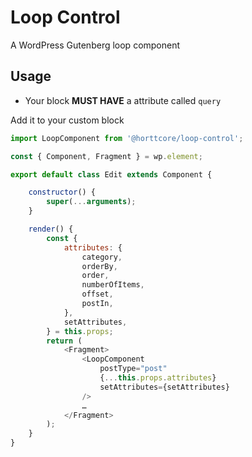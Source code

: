 # Loop Control
A WordPress Gutenberg loop component

## Usage

* Your block **MUST HAVE** a attribute called `query`

Add it to your custom block
```js
import LoopComponent from '@horttcore/loop-control';

const { Component, Fragment } = wp.element;

export default class Edit extends Component {

    constructor() {
        super(...arguments);
    }

    render() {
        const {
            attributes: {
                category,
                orderBy,
                order,
                numberOfItems,
                offset,
                postIn,
            },
            setAttributes,
        } = this.props;
        return (
            <Fragment>
                <LoopComponent
                    postType="post"
                    {...this.props.attributes}
                    setAttributes={setAttributes}
                />
                …
            </Fragment>
        );
    }
}
```

